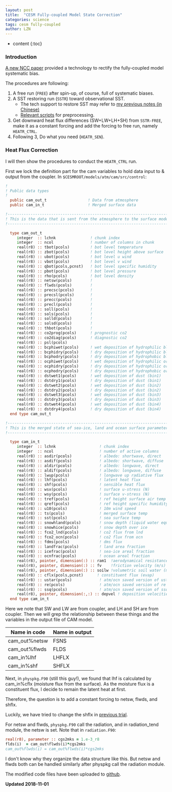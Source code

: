 ```yaml
---
layout: post
title:  "CESM Fully-coupled Model State Correction"
categories: science 
tags: cesm fully-coupled
author: LZN
---
```


* content
{:toc}


### Introduction

[A new NCC paper](https://www.nature.com/articles/s41558-018-0248-0) provided a technology to rectify the fully-coupled model systematic bias.

The procedures are following:

1. A free run (`FREE`) after spin-up, of course, full of systematic biases.
2. A SST restoring run (`SSTR`) toward observational SST.
    * The tech support to restore SST may refer to [my previous notes (in Chinese)](https://novarizark.github.io/2018/01/28/decoupling-cesm/)
    * [Relevant scripts](https://github.com/Novarizark/project/blob/master/1810-ENSO-BIAS/ncl/popregrid2.ncl) for preprocessing.
3. Get downward heat flux differences (SW+LW+LH+SH) from `SSTR-FREE`, make it as a constant forcing and add the forcing to free run, namely `HEATR_CTRL`.
4. Following 3, Do what you need (`HEATR_SEN`).

### Heat Flux Correction

I will then show the procedures to conduct the `HEATR_CTRL` run.

First we lock the definition part for the cam variables to hold data input to & output from the coupler. In `$CESMROOT/models/atm/cam/src/control`:

``` fortran
!
! Public data types
!
  public cam_out_t                  ! Data from atmosphere
  public cam_in_t                   ! Merged surface data

!---------------------------------------------------------------------------
! This is the data that is sent from the atmosphere to the surface models
!---------------------------------------------------------------------------

  type cam_out_t
     integer  :: lchnk               ! chunk index
     integer  :: ncol                ! number of columns in chunk
     real(r8) :: tbot(pcols)         ! bot level temperature
     real(r8) :: zbot(pcols)         ! bot level height above surface
     real(r8) :: ubot(pcols)         ! bot level u wind
     real(r8) :: vbot(pcols)         ! bot level v wind
     real(r8) :: qbot(pcols,pcnst)   ! bot level specific humidity
     real(r8) :: pbot(pcols)         ! bot level pressure
     real(r8) :: rho(pcols)          ! bot level density    
     real(r8) :: netsw(pcols)        !  
     real(r8) :: flwds(pcols)        ! 
     real(r8) :: precsc(pcols)       !
     real(r8) :: precsl(pcols)       !
     real(r8) :: precc(pcols)        ! 
     real(r8) :: precl(pcols)        ! 
     real(r8) :: soll(pcols)         ! 
     real(r8) :: sols(pcols)         ! 
     real(r8) :: solld(pcols)        !
     real(r8) :: solsd(pcols)        !
     real(r8) :: thbot(pcols)        ! 
     real(r8) :: co2prog(pcols)      ! prognostic co2
     real(r8) :: co2diag(pcols)      ! diagnostic co2
     real(r8) :: psl(pcols)
     real(r8) :: bcphiwet(pcols)     ! wet deposition of hydrophilic black carbon
     real(r8) :: bcphidry(pcols)     ! dry deposition of hydrophilic black carbon
     real(r8) :: bcphodry(pcols)     ! dry deposition of hydrophobic black carbon
     real(r8) :: ocphiwet(pcols)     ! wet deposition of hydrophilic organic carbon
     real(r8) :: ocphidry(pcols)     ! dry deposition of hydrophilic organic carbon
     real(r8) :: ocphodry(pcols)     ! dry deposition of hydrophobic organic carbon
     real(r8) :: dstwet1(pcols)      ! wet deposition of dust (bin1)
     real(r8) :: dstdry1(pcols)      ! dry deposition of dust (bin1)
     real(r8) :: dstwet2(pcols)      ! wet deposition of dust (bin2)
     real(r8) :: dstdry2(pcols)      ! dry deposition of dust (bin2)
     real(r8) :: dstwet3(pcols)      ! wet deposition of dust (bin3)
     real(r8) :: dstdry3(pcols)      ! dry deposition of dust (bin3)
     real(r8) :: dstwet4(pcols)      ! wet deposition of dust (bin4)
     real(r8) :: dstdry4(pcols)      ! dry deposition of dust (bin4)
  end type cam_out_t

!---------------------------------------------------------------------------
! This is the merged state of sea-ice, land and ocean surface parameterizations
!---------------------------------------------------------------------------

  type cam_in_t
     integer  :: lchnk                   ! chunk index
     integer  :: ncol                    ! number of active columns
     real(r8) :: asdir(pcols)            ! albedo: shortwave, direct
     real(r8) :: asdif(pcols)            ! albedo: shortwave, diffuse
     real(r8) :: aldir(pcols)            ! albedo: longwave, direct
     real(r8) :: aldif(pcols)            ! albedo: longwave, diffuse
     real(r8) :: lwup(pcols)             ! longwave up radiative flux
     real(r8) :: lhf(pcols)              ! latent heat flux
     real(r8) :: shf(pcols)              ! sensible heat flux
     real(r8) :: wsx(pcols)              ! surface u-stress (N)
     real(r8) :: wsy(pcols)              ! surface v-stress (N)
     real(r8) :: tref(pcols)             ! ref height surface air temp
     real(r8) :: qref(pcols)             ! ref height specific humidity 
     real(r8) :: u10(pcols)              ! 10m wind speed
     real(r8) :: ts(pcols)               ! merged surface temp 
     real(r8) :: sst(pcols)              ! sea surface temp
     real(r8) :: snowhland(pcols)        ! snow depth (liquid water equivalent) over land 
     real(r8) :: snowhice(pcols)         ! snow depth over ice
     real(r8) :: fco2_lnd(pcols)         ! co2 flux from lnd
     real(r8) :: fco2_ocn(pcols)         ! co2 flux from ocn
     real(r8) :: fdms(pcols)             ! dms flux
     real(r8) :: landfrac(pcols)         ! land area fraction
     real(r8) :: icefrac(pcols)          ! sea-ice areal fraction
     real(r8) :: ocnfrac(pcols)          ! ocean areal fraction
     real(r8), pointer, dimension(:) :: ram1  !aerodynamical resistance (s/m) (pcols)
     real(r8), pointer, dimension(:) :: fv    !friction velocity (m/s) (pcols)
     real(r8), pointer, dimension(:) :: soilw !volumetric soil water (m3/m3)
     real(r8) :: cflx(pcols,pcnst)      ! constituent flux (evap)
     real(r8) :: ustar(pcols)            ! atm/ocn saved version of ustar
     real(r8) :: re(pcols)               ! atm/ocn saved version of re
     real(r8) :: ssq(pcols)              ! atm/ocn saved version of ssq
     real(r8), pointer, dimension(:,:) :: depvel ! deposition velocities
  end type cam_in_t

```

Here we note that SW and LW are from coupler, and LH and SH are from coupler. Then we will grep the relationship between these things and the variables in the output file of CAM model.

| Name in code | Name in output |
|----|----|
|cam_out%netsw|FSNS|
|cam_out%flwds|FLDS|
|cam_in%lhf|LHFLX|
|cam_in%shf|SHFLX|

Next, in `physpkg.F90` (still this guy!), we found that lhf is calculated by cam_in%cflx (moisture flux from the surface). As the moisture flux is a constituent flux, I decide to remain the latent heat at first.

Therefore, the question is to add a constant forcing to netsw, flwds, and shflx.

Luckily, we have tried to change the shflx in [previous trial](https://github.com/Novarizark/project/tree/master/SRC_MOD_LIB-2017/SourceMods-shf/src.cam).

For netsw and flwds, `physpkg.F90` call the radiation, and in radiation_tend module, the netsw is set. Note that in `radiation.F90`: 

``` fortran
real(r8), parameter :: cgs2mks = 1.e-3_r8
flds(i)  = cam_out%flwds(i)*cgs2mks
cam_out%flwds(i) = cam_out%flwds(i)*cgs2mks
```

I don't know why they organize the data structure like this. But netsw and flwds both can be handled similarly after physpkg call the radiation module.

The modified code files have been uploaded to [github](https://github.com/Novarizark/project/tree/master/SRC_MOD_LIB-2017/SourceMods-heatflux-correction/src.cam).


**Updated 2018-11-01**

